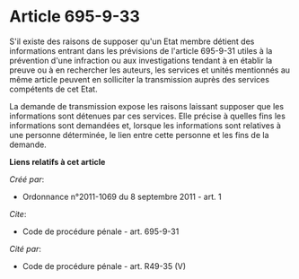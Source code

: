 # Article 695-9-33

S'il existe des raisons de supposer qu'un Etat membre détient des informations entrant dans les prévisions de l'article
695-9-31 utiles à la prévention d'une infraction ou aux investigations tendant à en établir la preuve ou à en rechercher les
auteurs, les services et unités mentionnés au même article peuvent en solliciter la transmission auprès des services
compétents de cet Etat. 

La demande de transmission expose les raisons laissant supposer que les informations sont détenues par ces services. Elle
précise à quelles fins les informations sont demandées et, lorsque les informations sont relatives à une personne déterminée,
le lien entre cette personne et les fins de la demande.

**Liens relatifs à cet article**

_Créé par_:

  - Ordonnance n°2011-1069 du 8 septembre 2011 - art. 1

_Cite_:

  - Code de procédure pénale - art. 695-9-31

_Cité par_:

  - Code de procédure pénale - art. R49-35 (V)
